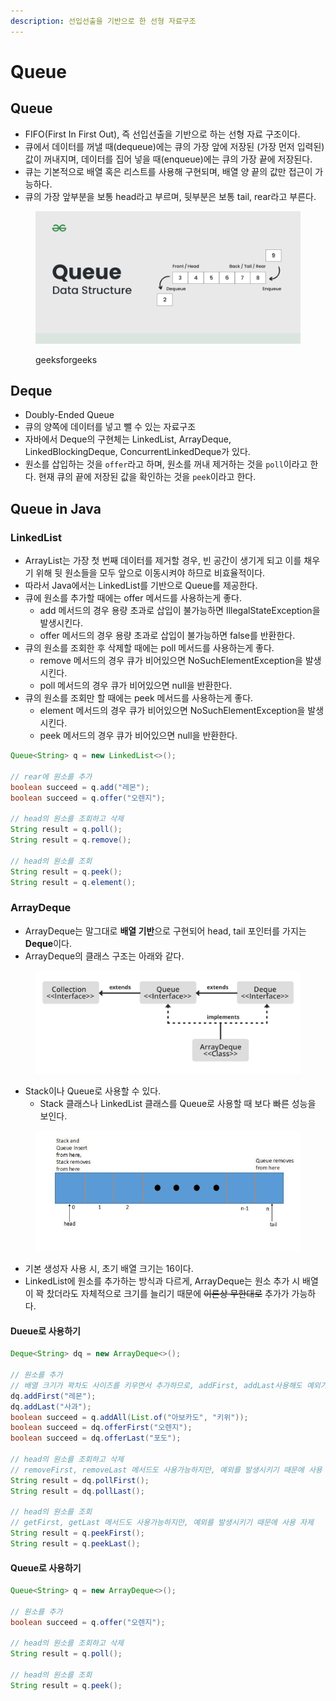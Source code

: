 ```yaml
---
description: 선입선출을 기반으로 한 선형 자료구조
---
```


# Queue

## Queue

* FIFO(First In First Out), 즉 선입선출을 기반으로 하는 선형 자료 구조이다.
* 큐에서 데이터를 꺼낼 때(dequeue)에는 큐의 가장 앞에 저장된 (가장 먼저 입력된) 값이 꺼내지며, 데이터를 집어 넣을 때(enqueue)에는 큐의 가장 끝에 저장된다.
* 큐는 기본적으로 배열 혹은 리스트를 사용해 구현되며, 배열 양 끝의 값만 접근이 가능하다.
* 큐의 가장 앞부분을 보통 head라고 부르며, 뒷부분은 보통 tail, rear라고 부른다.

<figure><img src="../../.gitbook/assets/image (33).png" alt=""><figcaption><p>geeksforgeeks</p></figcaption></figure>

## Deque

* Doubly-Ended Queue
* 큐의 양쪽에 데이터를 넣고 뺄 수 있는 자료구조
* 자바에서 Deque의 구현체는 LinkedList, ArrayDeque, LinkedBlockingDeque, ConcurrentLinkedDeque가 있다.
* 원소를 삽입하는 것을 `offer`라고 하며, 원소를 꺼내 제거하는 것을 `poll`이라고 한다. 현재 큐의 끝에 저장된 값을 확인하는 것을 `peek`이라고 한다.

## Queue in Java

### LinkedList

* ArrayList는 가장 첫 번째 데이터를 제거할 경우, 빈 공간이 생기게 되고 이를 채우기 위해 뒷 원소들을 모두 앞으로 이동시켜야 하므로 비효율적이다.
* 따라서 Java에서는 LinkedList를 기반으로 Queue를 제공한다.
* 큐에 원소를 추가할 때에는 offer 메서드를 사용하는게 좋다.
  * add 메서드의 경우 용량 초과로 삽입이 불가능하면 IllegalStateException을 발생시킨다.
  * offer 메서드의 경우 용량 초과로 삽입이 불가능하면 false를 반환한다.
* 큐의 원소를 조회한 후 삭제할 때에는 poll 메서드를 사용하는게 좋다.
  * remove 메서드의 경우 큐가 비어있으면 NoSuchElementException을 발생시킨다.
  * poll 메서드의 경우 큐가 비어있으면 null을 반환한다.
* 큐의 원소를 조회만 할 때에는 peek 메서드를 사용하는게 좋다.
  * element 메서드의 경우 큐가 비어있으면 NoSuchElementException을 발생시킨다.
  * peek 메서드의 경우 큐가 비어있으면 null을 반환한다.

```java
Queue<String> q = new LinkedList<>();

// rear에 원소를 추가
boolean succeed = q.add("레몬");
boolean succeed = q.offer("오렌지"); 

// head의 원소를 조회하고 삭제
String result = q.poll();
String result = q.remove();

// head의 원소를 조회
String result = q.peek();
String result = q.element();
```

### ArrayDeque

* ArrayDeque는 말그대로 **배열 기반**으로 구현되어 head, tail 포인터를 가지는 **Deque**이다.
* ArrayDeque의 클래스 구조는 아래와 같다.

<figure><img src="../../.gitbook/assets/image (35).png" alt=""><figcaption></figcaption></figure>

* Stack이나 Queue로 사용할 수 있다.
  * Stack 클래스나 LinkedList 클래스를 Queue로 사용할 때 보다 빠른 성능을 보인다.

<figure><img src="../../.gitbook/assets/image (34).png" alt=""><figcaption></figcaption></figure>

* 기본 생성자 사용 시, 초기 배열 크기는 16이다.
* LinkedList에 원소를 추가하는 방식과 다르게, ArrayDeque는 원소 추가 시 배열이 꽉 찼더라도 자체적으로 크기를 늘리기 때문에 ~~이론상 무한대로~~ 추가가 가능하다.

#### Dueue로 사용하기

```java
Deque<String> dq = new ArrayDeque<>();

// 원소를 추가
// 배열 크기가 꽉차도 사이즈를 키우면서 추가하므로, addFirst, addLast사용해도 예외가 발생하지 않으므로 괜찮음
dq.addFirst("레몬");
dq.addLast("사과");
boolean succeed = q.addAll(List.of("아보카도", "키위"));
boolean succeed = dq.offerFirst("오렌지");
boolean succeed = dq.offerLast("포도"); 

// head의 원소를 조회하고 삭제
// removeFirst, removeLast 메서드도 사용가능하지만, 예외를 발생시키기 때문에 사용 자제
String result = dq.pollFirst();
String result = dq.pollLast();

// head의 원소를 조회
// getFirst, getLast 메서드도 사용가능하지만, 예외를 발생시키기 때문에 사용 자제
String result = q.peekFirst();
String result = q.peekLast();
```

#### Queue로 사용하기

```java
Queue<String> q = new ArrayDeque<>();

// 원소를 추가
boolean succeed = q.offer("오렌지");

// head의 원소를 조회하고 삭제
String result = q.poll();

// head의 원소를 조회
String result = q.peek();
```
